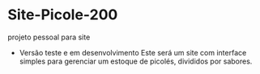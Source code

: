 # Site-Picole-200
projeto pessoal para site

- Versão teste e em desenvolvimento
Este será um site com interface simples para gerenciar um estoque de picolés, divididos por sabores.
